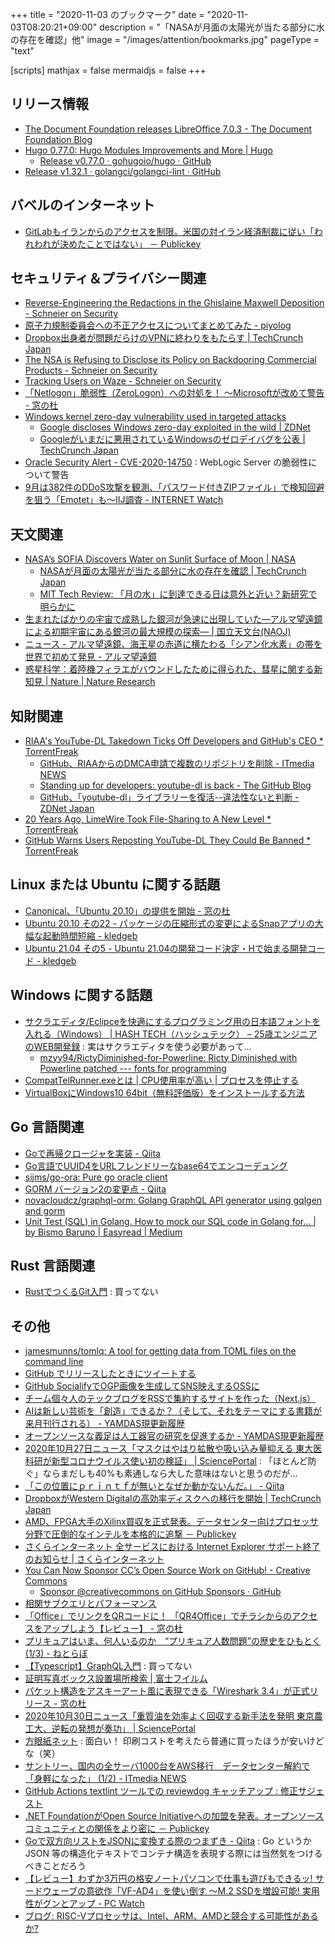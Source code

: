 +++
title = "2020-11-03 のブックマーク"
date =  "2020-11-03T08:20:21+09:00"
description = "「NASAが月面の太陽光が当たる部分に水の存在を確認」他"
image = "/images/attention/bookmarks.jpg"
pageType = "text"

[scripts]
  mathjax = false
  mermaidjs = false
+++

## リリース情報

- [The Document Foundation releases LibreOffice 7.0.3 - The Document Foundation Blog](https://blog.documentfoundation.org/blog/2020/10/29/libreoffice-703/)
- [Hugo 0.77.0: Hugo Modules Improvements and More | Hugo](https://gohugo.io/news/0.77.0-relnotes/)
    - [Release v0.77.0 · gohugoio/hugo · GitHub](https://github.com/gohugoio/hugo/releases/tag/v0.77.0)
- [Release v1.32.1 · golangci/golangci-lint · GitHub](https://github.com/golangci/golangci-lint/releases/tag/v1.32.1)

## バベルのインターネット

- [GitLabもイランからのアクセスを制限。米国の対イラン経済制裁に従い「われわれが決めたことではない」 － Publickey](https://www.publickey1.jp/blog/20/gitlab_813.html)

## セキュリティ＆プライバシー関連

- [Reverse-Engineering the Redactions in the Ghislaine Maxwell Deposition - Schneier on Security](https://www.schneier.com/blog/archives/2020/10/reverse-engineering-the-redactions-in-the-ghislaine-maxwell-deposition.html)
- [原子力規制委員会への不正アクセスについてまとめてみた - piyolog](https://piyolog.hatenadiary.jp/entry/2020/10/28/120000)
- [Dropbox出身者が問題だらけのVPNに終わりをもたらす  |  TechCrunch Japan](https://jp.techcrunch.com/2020/10/29/https-techcrunch-com-2020-10-28-twingate-series-a/)
- [The NSA is Refusing to Disclose its Policy on Backdooring Commercial Products - Schneier on Security](https://www.schneier.com/blog/archives/2020/10/the-nsa-is-refusing-to-disclose-its-policy-on-backdooring-commercial-products.html)
- [Tracking Users on Waze - Schneier on Security](https://www.schneier.com/blog/archives/2020/10/tracking-users-on-waze.html)
- [「Netlogon」脆弱性（ZeroLogon）への対処を！ ～Microsoftが改めて警告 - 窓の杜](https://forest.watch.impress.co.jp/docs/news/1286239.html)
- [Windows kernel zero-day vulnerability used in targeted attacks](https://www.bleepingcomputer.com/news/security/windows-kernel-zero-day-vulnerability-used-in-targeted-attacks/)
    - [Google discloses Windows zero-day exploited in the wild | ZDNet](https://www.zdnet.com/article/google-discloses-windows-zero-day-exploited-in-the-wild/)
    - [Googleがいまだに悪用されているWindowsのゼロデイバグを公表  |  TechCrunch Japan](https://jp.techcrunch.com/2020/10/31/2020-10-30-google-microsoft-windows-bug-attack/)
- [Oracle Security Alert - CVE-2020-14750](https://www.oracle.com/security-alerts/alert-cve-2020-14750.html) : WebLogic Server の脆弱性について警告
- [9月は382件のDDoS攻撃を観測、「パスワード付きZIPファイル」で検知回避を狙う「Emotet」も～IIJ調査 - INTERNET Watch](https://internet.watch.impress.co.jp/docs/news/1286669.html)

## 天文関連

- [NASA’s SOFIA Discovers Water on Sunlit Surface of Moon | NASA](https://www.nasa.gov/press-release/nasa-s-sofia-discovers-water-on-sunlit-surface-of-moon/)
    - [NASAが月面の太陽光が当たる部分に水の存在を確認  |  TechCrunch Japan](https://jp.techcrunch.com/2020/10/27/2020-10-26-nasa-discovers-water-on-the-surface-of-the-sunlit-portion-of-the-moon/)
    - [MIT Tech Review: 「月の水」に到達できる日は意外と近い？新研究で明らかに](https://www.technologyreview.jp/s/223347/water-on-the-moon-should-be-more-accessible-than-we-thought/)
- [生まれたばかりの宇宙で成熟した銀河が急速に出現していた―アルマ望遠鏡による初期宇宙にある銀河の最大規模の探索― | 国立天文台(NAOJ)](https://www.nao.ac.jp/news/science/2020/20201028-alma.html)
- [ニュース - アルマ望遠鏡、海王星の赤道に横たわる「シアン化水素」の帯を世界で初めて発見 - アルマ望遠鏡](https://alma-telescope.jp/news/neptune-202010)
- [惑星科学：着陸機フィラエがバウンドしたために得られた、彗星に関する新知見 | Nature | Nature Research](https://www.natureasia.com/ja-jp/nature/pr-highlights/13493)

## 知財関連

- [RIAA's YouTube-DL Takedown Ticks Off Developers and GitHub's CEO * TorrentFreak](https://torrentfreak.com/riaas-youtube-dl-takedown-ticks-of-developers-and-githubs-ceo-201027/)
    - [GitHub、RIAAからのDMCA申請で複数のリポジトリを削除 - ITmedia NEWS](https://www.itmedia.co.jp/news/articles/2010/26/news064.html)
    - [Standing up for developers: youtube-dl is back - The GitHub Blog](https://github.blog/2020-11-16-standing-up-for-developers-youtube-dl-is-back/)
    - [GitHub、「youtube-dl」ライブラリーを復活--違法性ないと判断 - ZDNet Japan](https://japan.zdnet.com/article/35162547/)
- [20 Years Ago, LimeWire Took File-Sharing to A New Level * TorrentFreak](https://torrentfreak.com/20-years-ago-limewire-took-file-sharing-to-a-new-level-201101/)
- [GitHub Warns Users Reposting YouTube-DL They Could Be Banned * TorrentFreak](https://torrentfreak.com/github-warns-users-reposting-youtube-dl-they-could-be-banned-201102/)

## Linux または Ubuntu に関する話題

- [Canonical、「Ubuntu 20.10」の提供を開始 - 窓の杜](https://forest.watch.impress.co.jp/docs/news/1285131.html)
- [Ubuntu 20.10 その22 - パッケージの圧縮形式の変更によるSnapアプリの大幅な起動時間短縮 - kledgeb](https://kledgeb.blogspot.com/2020/10/ubuntu-2010-22-snap.html)
- [Ubuntu 21.04 その5 - Ubuntu 21.04の開発コード決定・Hで始まる開発コード - kledgeb](https://kledgeb.blogspot.com/2020/10/ubuntu-2104-5-ubuntu-2104h.html)

## Windows に関する話題

- [サクラエディタ/Eclipceを快適にするプログラミング用の日本語フォントを入れる（Windows） | HASH TECH（ハッシュテック） – 25歳エンジニアのWEB開発録](https://t-hsn.com/tech/201812/texteditor-font/) : 実はサクラエディタを使う必要があって...
    - [mzyy94/RictyDiminished-for-Powerline: Ricty Diminished with Powerline patched --- fonts for programming](https://github.com/mzyy94/RictyDiminished-for-Powerline)
- [CompatTelRunner.exeとは | CPU使用率が高い | プロセスを停止する](http://tooljp.com/Windows10/doc/process/html/CompatTelRunner.exe.html)
- [VirtualBoxにWindows10 64bit（無料評価版）をインストールする方法](https://takalog.jp/archives/1044)

## Go 言語関連

- [Goで再帰クロージャを実装 - Qiita](https://qiita.com/yoshii0110/items/56a808d63f6dd7fa2baf)
- [Go言語でUUID4をURLフレンドリーなbase64でエンコーデュング](https://zenn.dev/purratto/articles/abcc4c8bb5660f1b3bca)
- [sijms/go-ora: Pure go oracle client](https://github.com/sijms/go-ora)
- [GORM バージョン2の変更点 - Qiita](https://qiita.com/Syoitu/items/a6fb856d3033d536fa53)
- [novacloudcz/graphql-orm: Golang GraphQL API generator using gqlgen and gorm](https://github.com/novacloudcz/graphql-orm)
- [Unit Test (SQL) in Golang. How to mock our SQL code in Golang for… | by Bismo Baruno | Easyread | Medium](https://medium.com/easyread/unit-test-sql-in-golang-5af19075e68e)

## Rust 言語関連

- [RustでつくるGit入門](https://zenn.dev/uzimaru0000/books/impl-git-in-rust) : 買ってない

## その他

- [jamesmunns/tomlq: A tool for getting data from TOML files on the command line](https://github.com/jamesmunns/tomlq)
- [GitHub でリリースしたときにツイートする](https://zenn.dev/snowcait/articles/514254f40e356d78c144)
- [GitHub SocialifyでOGP画像を生成してSNS映えするOSSに](https://zenn.dev/ryo_kawamata/articles/introduction-socialify)
- [チーム個々人のテックブログをRSSで集約するサイトを作った（Next.js）](https://zenn.dev/catnose99/articles/cb72a73368a547756862)
- [AIは新しい芸術を「創造」できるか？（そして、それをテーマにする書籍が来月刊行される） - YAMDAS現更新履歴](https://yamdas.hatenablog.com/entry/20201026/ai-and-creativity)
- [オープンソースな義足は人工器官の研究を促進するか - YAMDAS現更新履歴](https://yamdas.hatenablog.com/entry/20201026/opensource-bionicleg)
- [2020年10月27日ニュース「マスクはやはり拡散や吸い込み量抑える 東大医科研が新型コロナウイルス使い初の検証」 | SciencePortal](https://scienceportal.jst.go.jp/news/newsflash_review/newsflash/2020/10/20201027_01.html) : 「ほとんど防ぐ」ならまだしも40%も素通しなら大した意味はないと思うのだが...
- [「この位置にｐｒｉｎｔｆが無いとなぜか動かないんだ。」 - Qiita](https://qiita.com/fujitanozomu/items/8b7d9e4e51baf0764dfc)
- [DropboxがWestern Digitalの高効率ディスクへの移行を開始  |  TechCrunch Japan](https://jp.techcrunch.com/2020/10/27/2020-10-26-dropbox-begins-shift-to-high-efficiency-western-digital-shingled-magnetic-recording-disks/)
- [AMD、FPGA大手のXilinx買収を正式発表。データセンター向けプロセッサ分野で圧倒的なインテルを本格的に追撃 － Publickey](https://www.publickey1.jp/blog/20/amdfpgaxilinx.html)
- [さくらインターネット 全サービスにおける Internet Explorer サポート終了のお知らせ | さくらインターネット](https://www.sakura.ad.jp/information/announcements/2020/10/29/1968205310/)
- [You Can Now Sponsor CC’s Open Source Work on GitHub! - Creative Commons](https://creativecommons.org/2020/10/27/sponsor-cc-open-source-work-github/)
    - [Sponsor @creativecommons on GitHub Sponsors · GitHub](https://github.com/sponsors/creativecommons)
- [相関サブクエリとパフォーマンス](https://zenn.dev/kou_row_line/articles/6acb7d888c9f32749c41)
- [「Office」でリンクをQRコードに！ 「QR4Office」でチラシからのアクセスをアップしよう【レビュー】 - 窓の杜](https://forest.watch.impress.co.jp/docs/review/1286180.html)
- [プリキュアはいま、何人いるのか　“プリキュア人数問題”の歴史をひもとく (1/3) - ねとらぼ](https://nlab.itmedia.co.jp/nl/articles/2009/24/news039.html)
- [【Typescript】GraphQL入門](https://zenn.dev/nekoniki/books/e2f5be82d54e5acac306) : 買ってない
- [証明写真ボックス設置場所検索 | 富士フイルム](https://as.chizumaru.com/ffdips/top?account=ffdips)
- [パケット構造をアスキーアート風に表現できる「Wireshark 3.4」が正式リリース - 窓の杜](https://forest.watch.impress.co.jp/docs/news/1286367.html)
- [2020年10月30日ニュース「重質油を効率よく回収する新手法を発明 東京農工大、逆転の発想が奏功」 | SciencePortal](https://scienceportal.jst.go.jp/news/newsflash_review/newsflash/2020/10/20201030_01.html)
- [方眼紙ネット](http://houganshi.net/) : 面白い！ 印刷コストを考えたら普通に買ったほうが安いけどな（笑）
- [サントリー、国内の全サーバ1000台をAWS移行　データセンター解約で「身軽になった」 (1/2) - ITmedia NEWS](https://www.itmedia.co.jp/news/articles/2010/28/news121.html)
- [GitHub Actions textlint ツールでの reviewdog キャッチアップ : 修正サジェスト](https://zenn.dev/tsuyoshicho/articles/2020-10-27-textlint-ci-upgrade)
- [.NET FoundationがOpen Source Initiativeへの加盟を発表。オープンソースコミュニティとの関係をより密に － Publickey](https://www.publickey1.jp/blog/20/net_foundationopen_source_initiative.html)
- [Goで双方向リストをJSONに変換する際のつまずき - Qiita](https://qiita.com/pgDora56/items/c2a9de7b9852d5bab042) : Go というか JSON 等の構造化テキストでコンテナ構造を表現する際には当然気をつけるべきことだろう
- [【レビュー】わずか3万円の格安ノートパソコンで仕事も遊びもできるッ! サードウェーブの意欲作「VF-AD4」を使い倒す ～M.2 SSDを増設可能! 実用性がグンとアップ - PC Watch](https://pc.watch.impress.co.jp/docs/topic/review/1283954.html)
- [ブログ: RISC-Vプロセッサは、Intel、ARM、AMDと競合する可能性があるか?](https://okuranagaimo.blogspot.com/2020/11/risc-vintelarmamd.html)

